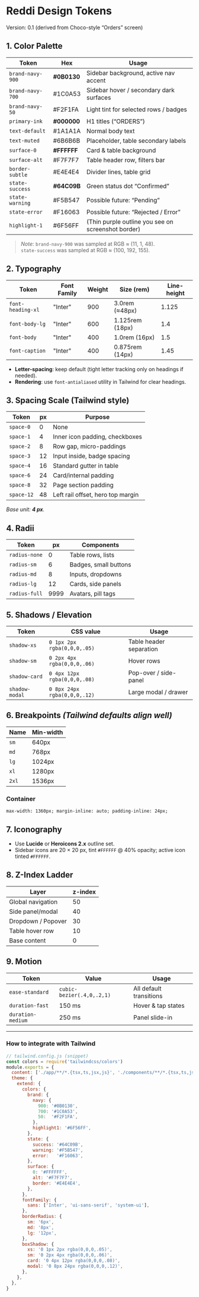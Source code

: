 # Reddi Design Tokens
Version: 0.1  (derived from Choco-style “Orders” screen)

## 1. Color Palette
| Token            | Hex      | Usage                                     |
|------------------|----------|-------------------------------------------|
| `brand-navy-900` | **#0B0130** | Sidebar background, active nav accent   |
| `brand-navy-700` | #1C0A53  | Sidebar hover / secondary dark surfaces   |
| `brand-navy-50`  | #F2F1FA  | Light tint for selected rows / badges     |
| `primary-ink`    | **#000000** | H1 titles (“ORDERS”)                    |
| `text-default`   | #1A1A1A | Normal body text                          |
| `text-muted`     | #6B6B6B | Placeholder, table secondary labels       |
| `surface-0`      | **#FFFFFF** | Card & table background                |
| `surface-alt`    | #F7F7F7 | Table header row, filters bar            |
| `border-subtle`  | #E4E4E4 | Divider lines, table grid                |
| `state-success`  | **#64C09B** | Green status dot “Confirmed”            |
| `state-warning`  | #F5B547 | Possible future: “Pending”                |
| `state-error`    | #F16063 | Possible future: “Rejected / Error”       |
| `highlight-1`    | #6F56FF | (Thin purple outline you see on screenshot border) |

> _Note_: `brand-navy-900` was sampled at RGB ≈ (11, 1, 48).  
> `state-success` was sampled at RGB ≈ (100, 192, 155).

## 2. Typography
| Token             | Font Family | Weight | Size (rem) | Line-height |
|-------------------|-------------|--------|------------|-------------|
| `font-heading-xl` | "Inter"     | 900    | 3.0rem (≈48px) | 1.125      |
| `font-body-lg`    | "Inter"     | 600    | 1.125rem (18px)| 1.4        |
| `font-body`       | "Inter"     | 400    | 1.0rem  (16px)| 1.5        |
| `font-caption`    | "Inter"     | 400    | 0.875rem (14px)| 1.45      |

- **Letter-spacing**: keep default (tight letter tracking only on headings if needed).
- **Rendering**: use `font-antialiased` utility in Tailwind for clear headings.

## 3. Spacing Scale  (Tailwind style)
| Token | px | Purpose                          |
|-------|----|----------------------------------|
| `space-0` | 0   | None                         |
| `space-1` | 4   | Inner icon padding, checkboxes |
| `space-2` | 8   | Row gap, micro-paddings      |
| `space-3` | 12  | Input inside, badge spacing  |
| `space-4` | 16  | Standard gutter in table     |
| `space-6` | 24  | Card/internal padding        |
| `space-8` | 32  | Page section padding         |
| `space-12`| 48  | Left rail offset, hero top margin |

_Base unit: **4 px**._

## 4. Radii
| Token              | px | Components                     |
|--------------------|----|--------------------------------|
| `radius-none`      | 0  | Table rows, lists              |
| `radius-sm`        | 6  | Badges, small buttons          |
| `radius-md`        | 8  | Inputs, dropdowns              |
| `radius-lg`        | 12 | Cards, side panels             |
| `radius-full`      | 9999 | Avatars, pill tags            |

## 5. Shadows / Elevation
| Token             | CSS value                                   | Usage                    |
|-------------------|---------------------------------------------|--------------------------|
| `shadow-xs`       | `0 1px 2px rgba(0,0,0,.05)`                 | Table header separation  |
| `shadow-sm`       | `0 2px 4px rgba(0,0,0,.06)`                 | Hover rows               |
| `shadow-card`     | `0 4px 12px rgba(0,0,0,.08)`                | Pop-over / side-panel    |
| `shadow-modal`    | `0 8px 24px rgba(0,0,0,.12)`                | Large modal / drawer     |

## 6. Breakpoints   _(Tailwind defaults align well)_
| Name | Min-width |
|------|-----------|
| `sm` | 640px     |
| `md` | 768px     |
| `lg` | 1024px    |
| `xl` | 1280px    |
| `2xl`| 1536px    |

### Container
`max-width: 1360px; margin-inline: auto; padding-inline: 24px;`

## 7. Iconography
- Use **Lucide** or **Heroicons 2.x** outline set.
- Sidebar icons are 20 × 20 px, tint `#FFFFFF` @ 40% opacity; active icon tinted `#FFFFFF`.

## 8. Z-Index Ladder
| Layer            | z-index |
|------------------|---------|
| Global navigation| 50      |
| Side panel/modal | 40      |
| Dropdown / Popover| 30     |
| Table hover row  | 10      |
| Base content     | 0       |

## 9. Motion
| Token             | Value        | Usage                            |
|-------------------|--------------|----------------------------------|
| `ease-standard`   | `cubic-bezier(.4,0,.2,1)` | All default transitions |
| `duration-fast`   | 150 ms       | Hover & tap states               |
| `duration-medium` | 250 ms       | Panel slide-in                   |

---

### How to integrate with Tailwind

```js
// tailwind.config.js (snippet)
const colors = require('tailwindcss/colors')
module.exports = {
  content: ['./app/**/*.{tsx,ts,jsx,js}', './components/**/*.{tsx,ts,jsx,js}'],
  theme: {
    extend: {
      colors: {
        brand: {
          navy: {
            900: '#0B0130',
            700: '#1C0A53',
            50:  '#F2F1FA',
          },
          highlight1: '#6F56FF',
        },
        state: {
          success: '#64C09B',
          warning: '#F5B547',
          error:   '#F16063',
        },
        surface: {
          0: '#FFFFFF',
          alt: '#F7F7F7',
          border: '#E4E4E4',
        },
      },
      fontFamily: {
        sans: ['Inter', 'ui-sans-serif', 'system-ui'],
      },
      borderRadius: {
        sm: '6px',
        md: '8px',
        lg: '12px',
      },
      boxShadow: {
        xs: '0 1px 2px rgba(0,0,0,.05)',
        sm: '0 2px 4px rgba(0,0,0,.06)',
        card: '0 4px 12px rgba(0,0,0,.08)',
        modal: '0 8px 24px rgba(0,0,0,.12)',
      },
    },
  },
}
